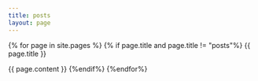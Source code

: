 ```yaml
---
title: posts
layout: page
---
```


{% for page in site.pages %}
{% if page.title and page.title != "posts"%}
{{ page.title }}

{{ page.content }}
{%endif%}
{%endfor%}

